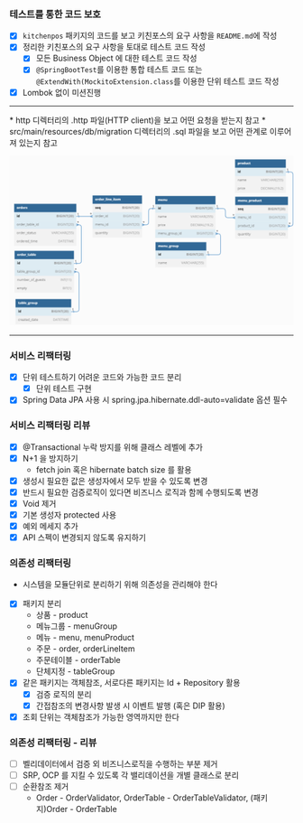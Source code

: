 ### 테스트를 통한 코드 보호

* [x] `kitchenpos` 패키지의 코드를 보고 키친포스의 요구 사항을 `README.md`에 작성
* [x] 정리한 키친포스의 요구 사항을 토대로 테스트 코드 작성
  * [x] 모든 Business Object 에 대한 테스트 코드 작성
  * [x] `@SpringBootTest`를 이용한 통합 테스트 코드 또는<br> 
    `@ExtendWith(MockitoExtension.class`를 이용한 단위 테스트 코드 작성
* [x] Lombok 없이 미션진행
<hr>
* http 디렉터리의 .http 파일(HTTP client)을 보고 어떤 요청을 받는지 참고
* src/main/resources/db/migration 디렉터리의 .sql 파일을 보고 어떤 관계로 이루어져 있는지 참고

![img.png](img.png)
<hr>

### 서비스 리팩터링

* [x] 단위 테스트하기 어려운 코드와 가능한 코드 분리
  * [x] 단위 테스트 구현
* [x] Spring Data JPA 사용 시 spring.jpa.hibernate.ddl-auto=validate 옵션 필수

### 서비스 리팩터링 리뷰

* [x] @Transactional 누락 방지를 위해 클래스 레벨에 추가
* [x] N+1 을 방지하기
  * fetch join 혹은 hibernate batch size 를 활용
* [x] 생성시 필요한 값은 생성자에서 모두 받을 수 있도록 변경
* [x] 반드시 필요한 검증로직이 있다면 비즈니스 로직과 함께 수행되도록 변경
* [x] Void 제거
* [x] 기본 생성자 protected 사용
* [x] 예외 메세지 추가
* [x] API 스펙이 변경되지 않도록 유지하기

### 의존성 리팩터링
- 시스템을 모듈단위로 분리하기 위해 의존성을 관리해야 한다
* [x] 패키지 분리
  * 상품 - product
  * 메뉴그룹 - menuGroup
  * 메뉴 - menu, menuProduct
  * 주문 - order, orderLineItem
  * 주문테이블 - orderTable
  * 단체지정 - tableGroup
* [x] 같은 패키지는 객체참조, 서로다른 패키지는 Id + Repository 활용
  * [x] 검증 로직의 분리
  * [x] 간접참조의 변경사항 발생 시 이벤트 발행 (혹은 DIP 활용)
* [x] 조회 단위는 객체참조가 가능한 영역까지만 한다

### 의존성 리팩터링 - 리뷰
* [ ] 벨리데이터에서 검증 외 비즈니스로직을 수행하는 부분 제거
* [ ] SRP, OCP 를 지킬 수 있도록 각 밸리데이션을 개별 클래스로 분리
* [ ] 순환참조 제거
  * Order - OrderValidator, OrderTable - OrderTableValidator, (패키지)Order - OrderTable



